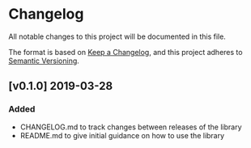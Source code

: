 # Changelog
All notable changes to this project will be documented in this file.

The format is based on [Keep a Changelog](https://keepachangelog.com/en/1.0.0/),
and this project adheres to [Semantic Versioning](https://semver.org/spec/v2.0.0.html).

## [v0.1.0] 2019-03-28
### Added
- CHANGELOG.md to track changes between releases of the library
- README.md to give initial guidance on how to use the library

